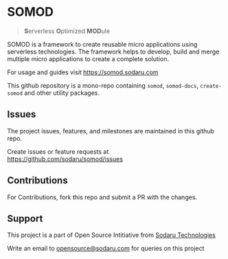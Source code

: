 # SOMOD

> **S**erverless **O**ptimized **MOD**ule

SOMOD is a framework to create reusable micro applications using serverless technologies. The framework helps to develop, build and merge multiple micro applications to create a complete solution.

For usage and guides visit https://somod.sodaru.com

This github repository is a mono-repo containing `somod`, `somod-docs`, `create-somod` and other utility packages.

## Issues

The project issues, features, and milestones are maintained in this github repo.

Create issues or feature requests at https://github.com/sodaru/somod/issues

## Contributions

For Contributions, fork this repo and submit a PR with the changes.

## Support

This project is a part of Open Source Intitiative from [Sodaru Technologies](https://sodaru.com)

Write an email to opensource@sodaru.com for queries on this project
